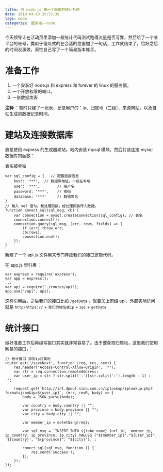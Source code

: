 ```yaml
---
title: 用 node.js 做一个简单的统计系统
date: 2018-04-03 20:53:38
tags: node
categories: 服务端--node
---
```


今天领导让在活动页里添加一段统计代码测试跑得流量是否可靠，然后给了一个某平台的账号，类似于傻瓜式的在合适的位置加了一句话，工作就结束了，恰好之后的时间没事做，索性自己写了一个简易版本练手。

<!-- more -->

# 准备工作

1. 一个安装好 node.js 和 express 和 forever 的 linux 的服务器。  
2. 一个开放权限的端口。  
3. 一张数据库表

**注释** ：暂时只建了一张表，记录用户的：ip、归属地（三级）、来源网站，以及自动生成的数据记录时间。

# 建站及连接数据库

直接使用 express 的生成器建站，站内安装 mysql 模块，然后封装连接 mysql 数据库的函数：

表名被单独

```
var sql_config = {   // 配置链接信息
    host: '***',  // 数据库地址，一般在本地
    user: '***',        // 用户名
    password: '***',    // 密码
    database: '***'     // 数据库名
}
// 输入 sql 语句，和处理函数，给处理函数传入数据。
function conect_sql(sql_msg, cb) {
    var connection = mysql.createConnection(sql_config); // 表名
    connection.connect();
    connection.query(sql_msg, (err, rows, fields) => {
        if (err) throw err;
        cb(rows);
        connection.end();
    });
}
```

新建了一个 api.js 文件用来专门存放我们的接口逻辑代码。

在 app.js 里引用 ： 

```
var express = require('express');
var app = express();
...
var api = require('./routes/api');
app.use("/api", api);

```

这样引用后，之后我们的接口比如 `/getData` ，就要加上前缀 api，外部实际访问就是 `http/https://` + `我们的域名或ip` + `api` + `getData`.

# 统计接口

做好准备工作后再编写接口其实就非常容易了。由于要获取归属地，这里我们使用网易的接口，：

```
// 统计接口 添加ip归属地
router.get('/saveNext', function (req, res, next) {
    res.header('Access-Control-Allow-Origin', '*');
    var str = req.connection.remoteAddress;
    var user_ip = str ? str.split(':')[str.split(':').length - 1] : '';

    request.get(`http://int.dpool.sina.com.cn/iplookup/iplookup.php?format=json&ip=${user_ip}`, (err, resR, body) => {
        body = JSON.parse(body);

        var country = body.country || "";
        var province = body.province || "";
        var city = body.city || ""; 

        var member_ip = deletGang(req);

        var sql_msg = `INSERT INTO ${tabe_name} (url_id,  member_ip, ip_country, ip_province, ip_city) VALUES ("${member_ip}","${user_ip}", '${country}', "${province}", "${city}");`;

        conect_sql(sql_msg, function () {
            res.send('success');
        });
    });
});
```